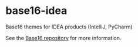 base16-idea
===========

Base16 themes for IDEA products (IntelliJ, PyCharm)

See the [Base16 repository](https://github.com/chirskempson/base16) for more information.
